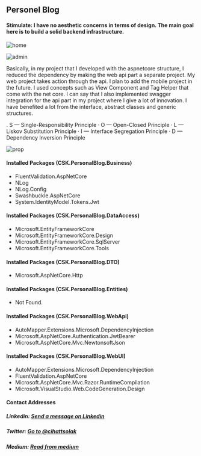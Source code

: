 ## Personel Blog

#### Stimulate: I have no aesthetic concerns in terms of design. The main goal here is to build a solid backend infrastructure.

![home](https://user-images.githubusercontent.com/54249736/92285263-89df9a00-ef0c-11ea-9006-7997a7e502b0.png)

![admin](https://user-images.githubusercontent.com/54249736/92285392-d925ca80-ef0c-11ea-9c02-cad4fd6a7cc5.png)

Basically, in my project that I developed with the aspnetcore structure, I reduced the dependency by making the web api part a separate project. My web project takes action through the api. I plan to add the mobile project in the future. I used concepts such as View Component and Tag Helper that come with the net core. I can say that I also implemented swagger integration for the api part in my project where I give a lot of innovation. I have benefited a lot from the interface, abstract classes and generic structures.

. S — Single-Responsibility Principle
· O — Open-Closed Principle
· L — Liskov Substitution Principle 
· I — Interface Segregation Principle
· D — Dependency Inversion Principle

![prop](https://user-images.githubusercontent.com/54249736/92285406-e0e56f00-ef0c-11ea-960d-b16ec096fd0f.png)

#### Installed Packages (CSK.PersonalBlog.Business)
 * FluentValidation.AspNetCore
 * NLog
 * NLog.Config
 * Swashbuckle.AspNetCore
 * System.IdentityModel.Tokens.Jwt
 
#### Installed Packages (CSK.PersonalBlog.DataAccess)
 * Microsoft.EntityFrameworkCore
 * Microsoft.EntityFrameworkCore.Design
 * Microsoft.EntityFrameworkCore.SqlServer
 * Microsoft.EntityFrameworkCore.Tools

#### Installed Packages (CSK.PersonalBlog.DTO)
 * Microsoft.AspNetCore.Http
  
#### Installed Packages (CSK.PersonalBlog.Entities)
 * Not Found.

#### Installed Packages (CSK.PersonalBlog.WebApi)
 * AutoMapper.Extensions.Microsoft.DependencyInjection
 * Microsoft.AspNetCore.Authentication.JwtBearer
 * Microsoft.AspNetCore.Mvc.NewtonsoftJson

#### Installed Packages (CSK.PersonalBlog.WebUI)
 * AutoMapper.Extensions.Microsoft.DependencyInjection
 * FluentValidation.AspNetCore
 * Microsoft.AspNetCore.Mvc.Razor.RuntimeCompilation
 * Microsoft.VisualStudio.Web.CodeGeneration.Design

#### Contact Addresses
##### Linkedin: [Send a message on Linkedin](https://www.linkedin.com/in/cihatsolak/)
##### Twitter: [Go to @cihattsolak](https://twitter.com/cihattsolak)
##### Medium: [Read from medium](https://cihatsolak.medium.com/)
